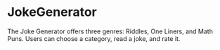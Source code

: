 # JokeGenerator
The Joke Generator offers three genres: Riddles, One Liners, and Math Puns. Users can choose a category, read a joke, and rate it. 
